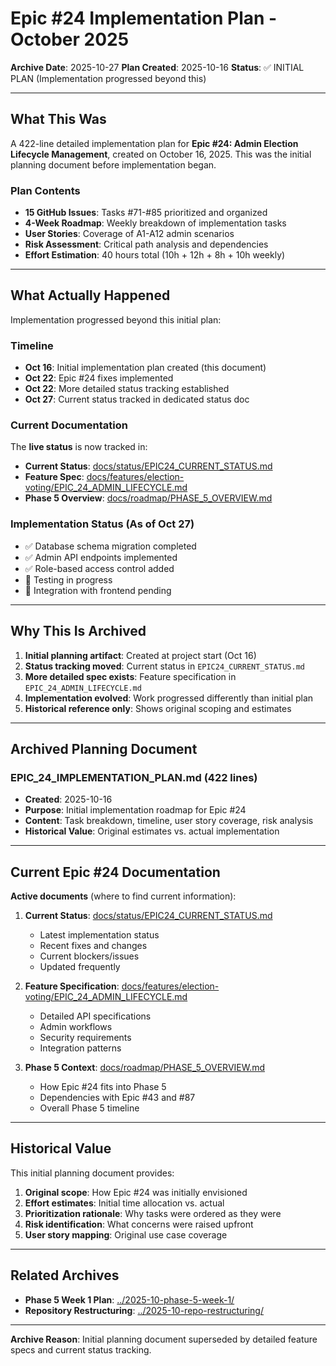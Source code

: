 # Epic #24 Implementation Plan - October 2025

**Archive Date**: 2025-10-27
**Plan Created**: 2025-10-16
**Status**: ✅ INITIAL PLAN (Implementation progressed beyond this)

---

## What This Was

A 422-line detailed implementation plan for **Epic #24: Admin Election Lifecycle Management**, created on October 16, 2025. This was the initial planning document before implementation began.

### Plan Contents

- **15 GitHub Issues**: Tasks #71-#85 prioritized and organized
- **4-Week Roadmap**: Weekly breakdown of implementation tasks
- **User Stories**: Coverage of A1-A12 admin scenarios
- **Risk Assessment**: Critical path analysis and dependencies
- **Effort Estimation**: 40 hours total (10h + 12h + 8h + 10h weekly)

---

## What Actually Happened

Implementation progressed beyond this initial plan:

### Timeline

- **Oct 16**: Initial implementation plan created (this document)
- **Oct 22**: Epic #24 fixes implemented
- **Oct 22**: More detailed status tracking established
- **Oct 27**: Current status tracked in dedicated status doc

### Current Documentation

The **live status** is now tracked in:
- **Current Status**: [docs/status/EPIC24_CURRENT_STATUS.md](../../../docs/status/EPIC24_CURRENT_STATUS.md)
- **Feature Spec**: [docs/features/election-voting/EPIC_24_ADMIN_LIFECYCLE.md](../../../docs/features/election-voting/EPIC_24_ADMIN_LIFECYCLE.md)
- **Phase 5 Overview**: [docs/roadmap/PHASE_5_OVERVIEW.md](../../../docs/roadmap/PHASE_5_OVERVIEW.md)

### Implementation Status (As of Oct 27)

- ✅ Database schema migration completed
- ✅ Admin API endpoints implemented
- ✅ Role-based access control added
- 🔄 Testing in progress
- 🔄 Integration with frontend pending

---

## Why This Is Archived

1. **Initial planning artifact**: Created at project start (Oct 16)
2. **Status tracking moved**: Current status in `EPIC24_CURRENT_STATUS.md`
3. **More detailed spec exists**: Feature specification in `EPIC_24_ADMIN_LIFECYCLE.md`
4. **Implementation evolved**: Work progressed differently than initial plan
5. **Historical reference only**: Shows original scoping and estimates

---

## Archived Planning Document

### EPIC_24_IMPLEMENTATION_PLAN.md (422 lines)
- **Created**: 2025-10-16
- **Purpose**: Initial implementation roadmap for Epic #24
- **Content**: Task breakdown, timeline, user story coverage, risk analysis
- **Historical Value**: Original estimates vs. actual implementation

---

## Current Epic #24 Documentation

**Active documents** (where to find current information):

1. **Current Status**: [docs/status/EPIC24_CURRENT_STATUS.md](../../../docs/status/EPIC24_CURRENT_STATUS.md)
   - Latest implementation status
   - Recent fixes and changes
   - Current blockers/issues
   - Updated frequently

2. **Feature Specification**: [docs/features/election-voting/EPIC_24_ADMIN_LIFECYCLE.md](../../../docs/features/election-voting/EPIC_24_ADMIN_LIFECYCLE.md)
   - Detailed API specifications
   - Admin workflows
   - Security requirements
   - Integration patterns

3. **Phase 5 Context**: [docs/roadmap/PHASE_5_OVERVIEW.md](../../../docs/roadmap/PHASE_5_OVERVIEW.md)
   - How Epic #24 fits into Phase 5
   - Dependencies with Epic #43 and #87
   - Overall Phase 5 timeline

---

## Historical Value

This initial planning document provides:
1. **Original scope**: How Epic #24 was initially envisioned
2. **Effort estimates**: Initial time allocation vs. actual
3. **Prioritization rationale**: Why tasks were ordered as they were
4. **Risk identification**: What concerns were raised upfront
5. **User story mapping**: Original use case coverage

---

## Related Archives

- **Phase 5 Week 1 Plan**: [../2025-10-phase-5-week-1/](../2025-10-phase-5-week-1/)
- **Repository Restructuring**: [../2025-10-repo-restructuring/](../2025-10-repo-restructuring/)

---

**Archive Reason**: Initial planning document superseded by detailed feature specs and current status tracking.
